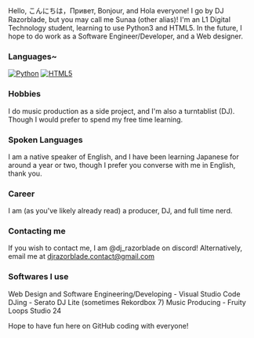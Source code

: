 Hello, こんにちは，Привет, Bonjour, and Hola everyone!  I go by DJ Razorblade, but you may call me Sunaa (other alias)!
I'm an L1 Digital Technology student, learning to use Python3 and HTML5.
In the future, I hope to do work as a Software Engineer/Developer, and a Web designer.

### Languages~
[![Python](https://img.shields.io/badge/Python-%233776AB.svg?style=for-the-badge&logo=Python&logoColor=white)](https://www.python.org/)
[![HTML5](https://img.shields.io/badge/HTML5-%23E34F26.svg?style=for-the-badge&logo=HTML5&logoColor=white)](https://developer.mozilla.org/en-US/docs/Web/HTML)

### Hobbies
I do music production as a side project, and I'm also a turntablist (DJ). Though I would prefer to spend my free time learning.

### Spoken Languages
I am a native speaker of English, and I have been learning Japanese for around a year or two,
though I prefer you converse with me in English, thank you.

### Career
I am (as you've likely already read) a producer, DJ, and full time nerd.

### Contacting me
If you wish to contact me, I am @dj_razorblade on discord!
Alternatively, email me at djrazorblade.contact@gmail.com

### Softwares I use
Web Design and Software Engineering/Developing - Visual Studio Code
DJing - Serato DJ Lite (sometimes Rekordbox 7)
Music Producing - Fruity Loops Studio 24

Hope to have fun here on GitHub coding with everyone!
